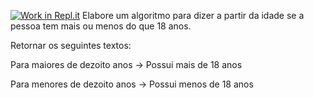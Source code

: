 [![Work in Repl.it](https://classroom.github.com/assets/work-in-replit-14baed9a392b3a25080506f3b7b6d57f295ec2978f6f33ec97e36a161684cbe9.svg)](https://classroom.github.com/online_ide?assignment_repo_id=4765567&assignment_repo_type=AssignmentRepo)
Elabore um algoritmo para dizer a partir da idade se a 
pessoa tem mais ou menos do que 18 anos.

Retornar os seguintes textos:


Para maiores de dezoito anos -> Possui mais de 18 anos

Para menores de dezoito anos -> Possui menos de 18 anos
